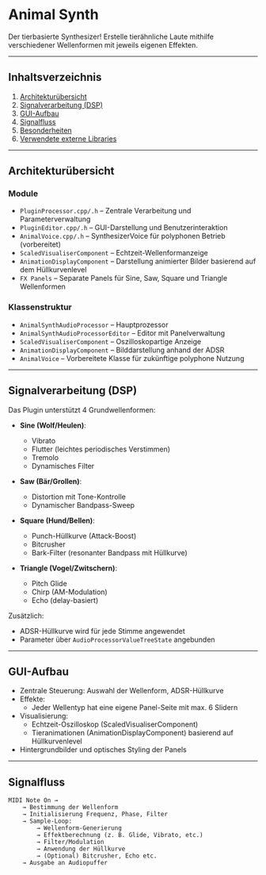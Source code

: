 # Animal Synth

Der tierbasierte Synthesizer! Erstelle tierähnliche Laute mithilfe verschiedener Wellenformen mit jeweils eigenen Effekten.

---

## Inhaltsverzeichnis

1. [Architekturübersicht](#architekturübersicht)
2. [Signalverarbeitung (DSP)](#signalverarbeitung-dsp)
3. [GUI-Aufbau](#gui-aufbau)
4. [Signalfluss](#signalfluss)
5. [Besonderheiten](#besonderheiten)
6. [Verwendete externe Libraries](#verwendete-externe-libraries)

---

## Architekturübersicht

### Module

- `PluginProcessor.cpp/.h` – Zentrale Verarbeitung und Parameterverwaltung
- `PluginEditor.cpp/.h` – GUI-Darstellung und Benutzerinteraktion
- `AnimalVoice.cpp/.h` – SynthesizerVoice für polyphonen Betrieb (vorbereitet)
- `ScaledVisualiserComponent` – Echtzeit-Wellenformanzeige
- `AnimationDisplayComponent` – Darstellung animierter Bilder basierend auf dem Hüllkurvenlevel
- `FX Panels` – Separate Panels für Sine, Saw, Square und Triangle Wellenformen

### Klassenstruktur

- `AnimalSynthAudioProcessor` – Hauptprozessor
- `AnimalSynthAudioProcessorEditor` – Editor mit Panelverwaltung
- `ScaledVisualiserComponent` – Oszilloskopartige Anzeige
- `AnimationDisplayComponent` – Bilddarstellung anhand der ADSR
- `AnimalVoice` – Vorbereitete Klasse für zukünftige polyphone Nutzung

---

## Signalverarbeitung (DSP)

Das Plugin unterstützt 4 Grundwellenformen:

- **Sine (Wolf/Heulen)**:
  - Vibrato
  - Flutter (leichtes periodisches Verstimmen)
  - Tremolo
  - Dynamisches Filter

- **Saw (Bär/Grollen)**:
  - Distortion mit Tone-Kontrolle
  - Dynamischer Bandpass-Sweep

- **Square (Hund/Bellen)**:
  - Punch-Hüllkurve (Attack-Boost)
  - Bitcrusher
  - Bark-Filter (resonanter Bandpass mit Hüllkurve)

- **Triangle (Vogel/Zwitschern)**:
  - Pitch Glide
  - Chirp (AM-Modulation)
  - Echo (delay-basiert)

Zusätzlich:
- ADSR-Hüllkurve wird für jede Stimme angewendet
- Parameter über `AudioProcessorValueTreeState` angebunden

---

## GUI-Aufbau

- Zentrale Steuerung: Auswahl der Wellenform, ADSR-Hüllkurve
- Effekte:
  - Jeder Wellentyp hat eine eigene Panel-Seite mit max. 6 Slidern
- Visualisierung:
  - Echtzeit-Oszilloskop (ScaledVisualiserComponent)
  - Tieranimationen (AnimationDisplayComponent) basierend auf Hüllkurvenlevel
- Hintergrundbilder und optisches Styling der Panels

---

## Signalfluss

```text
MIDI Note On →
    → Bestimmung der Wellenform
    → Initialisierung Frequenz, Phase, Filter
    → Sample-Loop:
        → Wellenform-Generierung
        → Effektberechnung (z. B. Glide, Vibrato, etc.)
        → Filter/Modulation
        → Anwendung der Hüllkurve
        → (Optional) Bitcrusher, Echo etc.
    → Ausgabe an Audiopuffer
